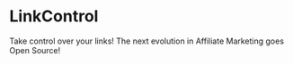LinkControl
===========

Take control over your links! The next evolution in Affiliate Marketing goes Open Source!